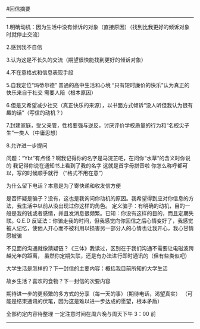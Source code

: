 #回信摘要

---

1.明确动机：因为生活中没有倾诉的对象（直接原因）（找到比我更好的倾诉对象时就停止交流）

2.感到我不自信

3.认为这是不长久的交流（期望很快能找到更好的倾诉对象）

4.不在意格式和信息表现手段

5.自我定位“玛蒂尔德” 普通的高中生活和心境 “只有短时廉价的快乐”认为真正的快乐来自于社交 需要人陪（根本原因）

6.但是又希望减少社交（真正快乐的来源），以书面方式倾诉“没人听但我认为很有趣的话”（写信的动机？）

7.封建家庭，受父亲管，性格要强与逆反，讨厌评价学校质量的行为和“名校尖子生”一类人（中庸思想）

8.允许进一步提问

问题：“Ybt”有点怪？啊我记得你的名字是马浣芷吧，在问你“水草”的含义时你说的
我记得你说在通知书上看到了我的名字 这就是首字母拼音啦 你怎么称呼都可以，写的时候顺手就行
（“格式不用在意”）

为什么留下电话？本意是为了寄快递和收发信方便

是否怀疑是骗子？没有，这也是我询问你动机的原因。我希望得到应对你信息的方法，我生活中以前从没出现过你这样的角色。
定义骗子：有明确的动机，目的一般是我的钱或者感情，并且发消息很频繁。已知：你没有这样的目的，而且定期失联。Q.E.D
反证法：你骗走我的时间，但我感觉向你回信之后心情变好了，我感觉被人记忆，使他人开心而不被利用以损害另一部分人的心情也让我开心，我心甘情愿被骗

不见面的沟通就像猜疑链？《三体》我读过，区别在于我们沟通不需要让电磁波跨越光年的距离，
虽然你定期失联，还是有办法进行即时通讯的（但有些类似吧）

大学生活是怎样的？下一封信的主要内容：概括我目前所知的大学生活

故乡生活？喜欢的食物？下一封信的次要内容

期待进一步的更频繁的多方式的分享（每一天的事）（期待电话，渴望真实）
（可能是结束通讯的伏笔，因为这是难以进一步达成的愿望，根本矛盾）

全部约定内容待整理 一定注意时间在周六晚与周天下午 3：00 前

---
